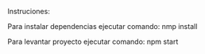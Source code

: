Instruciones:

Para instalar dependencias ejecutar comando: nmp install

Para levantar proyecto ejecutar comando: npm start

